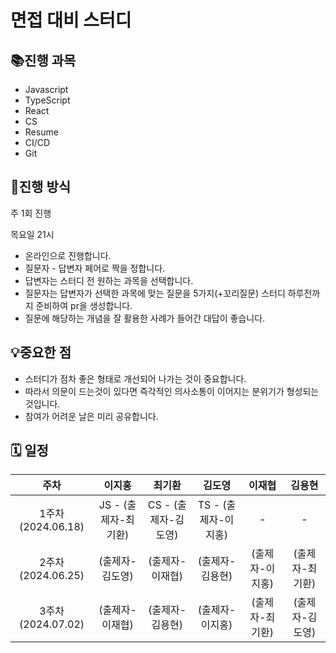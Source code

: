 # 면접 대비 스터디

## 📚진행 과목
* Javascript
* TypeScript
* React
* CS
* Resume
* CI/CD
* Git

## 📍진행 방식
주 1회 진행

목요일 21시
- 온라인으로 진행합니다. 
- 질문자 - 답변자 페어로 짝을 정합니다.
- 답변자는 스터디 전 원하는 과목을 선택합니다.
- 질문자는 답변자가 선택한 과목에 맞는 질문을 5가지(+꼬리질문) 스터디 하루전까지 준비하여 pr을 생성합니다. 
- 질문에 해당하는 개념을 잘 활용한 사례가 들어간 대답이 좋습니다. 

## 💡중요한 점
- 스터디가 점차 좋은 형태로 개선되어 나가는 것이 중요합니다.
- 따라서 의문이 드는것이 있다면 즉각적인 의사소통이 이어지는 분위기가 형성되는 것입니다.
- 참여가 어려운 날은 미리 공유합니다.


## 🗓️ 일정
  
주차 | 이지홍 | 최기환 | 김도영 | 이재협 | 김용현 
:--: | :--: | :--: | :--: | :--: | :--: |
1주차(2024.06.18) | JS - (출제자-최기환) | CS - (출제자-김도영) | TS - (출제자-이지홍) | - | - |
2주차(2024.06.25) | (출제자-김도영) | (출제자-이재협) | (출제자-김용현) | (출제자-이지홍) | (출제자-최기환) |
3주차(2024.07.02) | (출제자-이재협) | (출제자-김용현) | (출제자-이지홍) | (출제자-최기환) | (출제자-김도영) |

